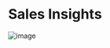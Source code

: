 # Sales Insights
![image](https://user-images.githubusercontent.com/88429337/155371898-76eba925-4969-4abf-8865-4890beb0e492.png)

